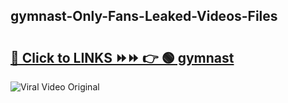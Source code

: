 
 ## gymnast-Only-Fans-Leaked-Videos-Files

# <h2><a href="https://mediaupload.pro?gymnast">🔗 Click to LINKS ⏩⏩ 👉 🟢 gymnast </a></h2>

<a href="https://mediaupload.pro?gymnast" rel="nofollow" data-target="animated-image.originalLink"><img src="https://i.ibb.co.com/xMMVF88/686577567.gif" alt="Viral Video Original" style="max-width: 100%; display: inline-block;" data-target="animated-image.originalImage"></a>